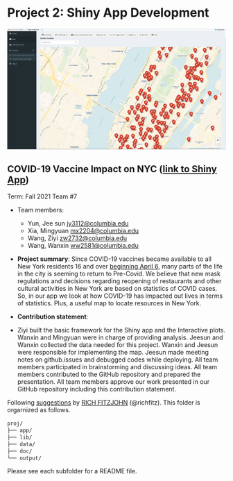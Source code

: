 # Project 2: Shiny App Development

![screenshot](doc/figs/map.png)


## COVID-19 Vaccine Impact on NYC ([link to Shiny App](https://jeesunyun.shinyapps.io/project2_app/))
Term: Fall 2021
Team #7
+ Team members:
	+ Yun, Jee sun jy3112@columbia.edu
	+ Xia, Mingyuan mx2204@columbia.edu
	+ Wang, Ziyi zw2732@columbia.edu
	+ Wang, Wanxin ww2581@columbia.edu


+ **Project summary**: Since COVID-19 vaccines became available to all New York residents 16 and over [beginning April 6](https://www.governor.ny.gov/news/governor-cuomo-announces-new-yorkers-30-years-age-and-older-will-be-eligible-receive-covid-19), many parts of the life in the city is seeming to return to Pre-Covid. We believe that new mask regulations and decisions regarding reopening of restaurants and other cultural activities in New York are based on statistics of COVID cases. So, in our app we look at how COVID-19 has impacted out lives in terms of statistics. Plus, a useful map to locate resources in New York.
 
+ **Contribution statement**:
+ Ziyi built the basic framework for the Shiny app and the Interactive plots. Wanxin and Mingyuan were in charge of providing analysis. Jeesun and Wanxin collected the data needed for this project. Wanxin and Jeesun were responsible for implementing the map. Jeesun made meeting notes on github.issues and debugged codes while deploying. All team members participated in brainstorming and discussing ideas. All team members contributed to the GitHub repository and prepared the presentation. All team members approve our work presented in our GitHub repository including this contribution statement.

Following [suggestions](http://nicercode.github.io/blog/2013-04-05-projects/) by [RICH FITZJOHN](http://nicercode.github.io/about/#Team) (@richfitz). This folder is orgarnized as follows.

```
proj/
├── app/
├── lib/
├── data/
├── doc/
└── output/
```

Please see each subfolder for a README file.

